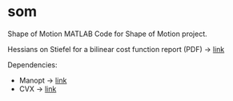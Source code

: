 # som
Shape of Motion
MATLAB Code for Shape of Motion project.

Hessians on Stiefel for a bilinear cost function report (PDF) -> [link](https://drive.google.com/file/d/1jg5BSRPsQMLih3ln2P9feqrpJWpfVzHv/view?usp=share_link)

Dependencies:
- Manopt -> [link](https://www.manopt.org/)
- CVX -> [link](http://cvxr.com/)
